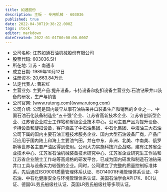 ```yaml
---
title: 如通股份
description: 主板 - 专用机械 - 603036
published: true
date: 2022-04-30T19:38:22.000Z
tags: stock
editor: markdown
dateCreated: 2022-01-01T00:00:00.000Z
---
```


- 公司名称: 江苏如通石油机械股份有限公司
- 股票代码: 603036.SH
- 所在地: 江苏 - 南通市
- 成立日期: 1989年10月12日
- 注册资本: 20,663.84万元
- 法定代表人: 曹彩红
- 主营业务: 主要产品:提升设备，卡持设备和旋扣设备主营业务:石油钻采井口装备的研发，生产与销售
- 公司官网: [www.rutong.com](www.rutong.com)
- 公司介绍: 公司是国内最早从事石油钻采井口装备生产和销售的企业之一、中国石油石化装备制造业“五十强”企业、江苏省高新技术企业、江苏省创新型企业、江苏省企业院士工作站和省级企业技术中心。公司主要产品为提升设备、卡持设备和旋扣设备，客户涵盖了中石油集团、中石化集团、中海油三大石油公司下属的国内主要石油工程技术服务企业、国内大型石油设备厂商，产品广泛应用于国内陆上和海上主要油气田，并在中东、非洲、北美、中南美、俄罗斯等世界各主要产油区得到使用。公司大力实施科技兴企战略，建有江苏省企业技术中心、江苏省石油机械装备技术研究中心、江苏省企业研究生工作站和江苏省企业院士工作站等高规格的研发平台，已成为国内研发和制造石油钻采井口工具与设备实力较强的企业。同时，公司建立了完整的质量控制标准体系，先后通过ISO9001质量管理体系认证、ISO14001环境管理体系认证、中石油、中石化健康安全与环境管理体系认证、美国石油学会API(7K、8C)认证、德国GL劳氏船级社认证、英国LR劳氏船级社等多项认证。


